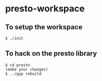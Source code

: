 # presto-workspace

## To setup the workspace

    $ ./init

## To hack on the presto library

    $ cd presto
    (make your changes)
    $ ../gyp rebuild
